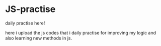 # JS-practise
daily practise here!

here i upload the js codes that i daily practise for improving my logic and also learning new methods in js.
